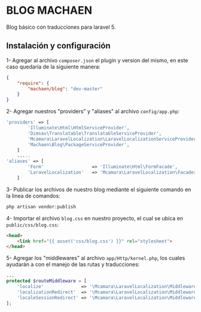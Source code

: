 BLOG MACHAEN
=======================
Blog básico con traducciones para laravel 5.

Instalación y configuración
-------

1- Agregar al archivo `composer.json` el plugin y version del mismo, en este caso quedaría de la siguiente manera:

```json
{
    "require": {
        "machaen/blog": "dev-master"
    }
}
```
2- Agregar nuestros "providers" y "aliases" al archivo `config/app.php`:

```php
'providers' => [
		'Illuminate\Html\HtmlServiceProvider',
		'Dimsav\Translatable\TranslatableServiceProvider',
		'Mcamara\LaravelLocalization\LaravelLocalizationServiceProvider',
		'Machaen\Blog\PackageServiceProvider',
	]
	.....
'aliases' => [
    	'Form'                  => 'Illuminate\Html\FormFacade',
    	'LaravelLocalization'   => 'Mcamara\LaravelLocalization\Facades\LaravelLocalization'
	]
```
3- Publicar los archivos de nuestro blog mediante el siguiente comando en la linea de comandos:
```php
php artisan vendor:publish
```
4- Importar el archivo `blog.css` en nuestro proyecto, el cual se ubica en `public/css/blog.css`:
```html
<head>
    <link href="{{ asset('css/blog.css') }}" rel="stylesheet">  
</head>
```
5- Agregar los "middlewares" al archivo `app/Http/kernel.php`, los cuales ayudarán a con el manejo de las rutas y traducciones:
```php
...
protected $routeMiddleware = [
	'localize'              => '\Mcamara\LaravelLocalization\Middleware\LaravelLocalizationRoutes',
	'localizationRedirect'  => '\Mcamara\LaravelLocalization\Middleware\LaravelLocalizationRedirectFilter',
	'localeSessionRedirect' => '\Mcamara\LaravelLocalization\Middleware\LocaleSessionRedirect'
];
```
